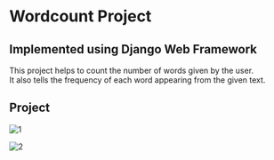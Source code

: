 # Wordcount Project

## Implemented using Django Web Framework 
This project helps to count the number of words given by the user.<br>
It also tells the frequency of each word appearing from the given text.

## Project

![1](https://user-images.githubusercontent.com/67990422/105638406-6fe12c80-5e98-11eb-875c-5ea524110740.png)
<br>

![2](https://user-images.githubusercontent.com/67990422/105638409-71125980-5e98-11eb-8040-ec3f19316a1d.png)
